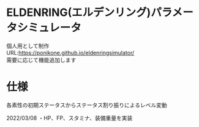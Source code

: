 # ELDENRING(エルデンリング)パラメータシミュレータ
個人用として制作<br>
URL:https://ponikone.github.io/eldenringsimulator/<br>
需要に応じて機能追加します
# 仕様
各素性の初期ステータスからステータス割り振りによるレベル変動

2022/03/08
・HP、FP、スタミナ、装備重量を実装
